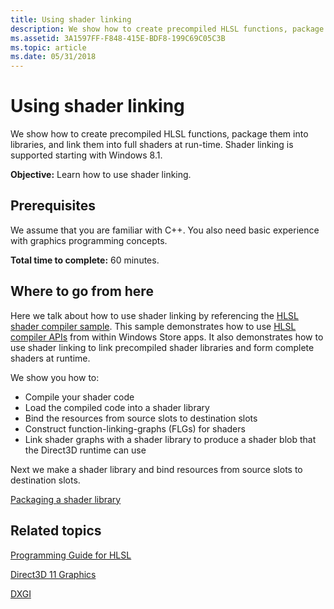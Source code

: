 ```yaml
---
title: Using shader linking
description: We show how to create precompiled HLSL functions, package them into libraries, and link them into full shaders at run-time.
ms.assetid: 3A1597FF-F848-415E-BDF8-199C69C05C3B
ms.topic: article
ms.date: 05/31/2018
---
```


# Using shader linking

We show how to create precompiled HLSL functions, package them into libraries, and link them into full shaders at run-time. Shader linking is supported starting with Windows 8.1.

**Objective:** Learn how to use shader linking.

## Prerequisites

We assume that you are familiar with C++. You also need basic experience with graphics programming concepts.

**Total time to complete:** 60 minutes.

## Where to go from here

Here we talk about how to use shader linking by referencing the [HLSL shader compiler sample](https://go.microsoft.com/fwlink/?LinkId=321937). This sample demonstrates how to use [HLSL compiler APIs](dx-graphics-d3dcompiler-reference.md) from within Windows Store apps. It also demonstrates how to use shader linking to link precompiled shader libraries and form complete shaders at runtime.

We show you how to:

-   Compile your shader code
-   Load the compiled code into a shader library
-   Bind the resources from source slots to destination slots
-   Construct function-linking-graphs (FLGs) for shaders
-   Link shader graphs with a shader library to produce a shader blob that the Direct3D runtime can use

Next we make a shader library and bind resources from source slots to destination slots.

[Packaging a shader library](pachaging-a-shader-library.md)

## Related topics

<dl> <dt>

[Programming Guide for HLSL](dx-graphics-hlsl-pguide.md)
</dt> <dt>

[Direct3D 11 Graphics](https://docs.microsoft.com/windows/desktop/direct3d11/atoc-dx-graphics-direct3d-11)
</dt> <dt>

[DXGI](https://docs.microsoft.com/windows/desktop/direct3ddxgi/dx-graphics-dxgi)
</dt> </dl>

 

 




